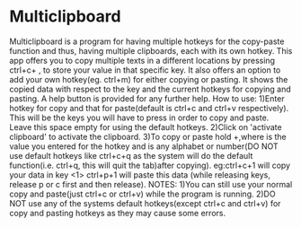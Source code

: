 # Multiclipboard
Multiclipboard is a program for having multiple hotkeys for the copy-paste function and thus, having multiple clipboards, each with its own hotkey. 
This app offers you to copy multiple texts in a different locations by pressing ctrl+c+<key> , to store your value in that specific key. It also offers an option to add your own hotkey(eg. ctrl+m) for either copying or pasting. It shows the copied data with respect to the key and the current hotkeys for copying and pasting.
A help button is provided for any further help.
How to use:
  1)Enter hotkey for copy and that for paste(default is ctrl+c and ctrl+v respectively).
  This will be the keys you will have to press in order to copy and paste.
  Leave this space empty for using the default hotkeys.
2)Click on 'activate clipboard' to activate the clipboard.
3)To copy or paste hold <command>+<key>,where <command> is the value you entered for the hotkey and <key> is any alphabet or number(DO NOT use default hotkeys like ctrl+c+q as the system will do the default function(i.e. ctrl+q, this will quit the tab)after copying).
  eg:ctrl+c+1 will copy your data in key <1>
     ctrl+p+1 will paste this data
     (while releasing keys, release p or c first and then release<key>).
NOTES:
1)You can still use your normal copy and paste(just ctrl+c or ctrl+v) while
  the program is running.
2)DO NOT use any of the systems default hotkeys(except ctrl+c and ctrl+v) for copy and pasting hotkeys as they may cause some errors.
